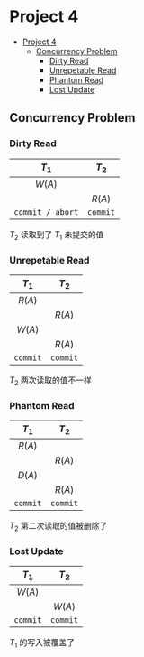 # Project 4

- [Project 4](#project-4)
  - [Concurrency Problem](#concurrency-problem)
    - [Dirty Read](#dirty-read)
    - [Unrepetable Read](#unrepetable-read)
    - [Phantom Read](#phantom-read)
    - [Lost Update](#lost-update)


## Concurrency Problem

### Dirty Read

|$T_1$|$T_2$|
|:-:|:-:|
|$W(A)$||
||$R(A)$|
|`commit / abort`|`commit`|

$T_2$ 读取到了 $T_1$ 未提交的值

### Unrepetable Read

|$T_1$|$T_2$|
|:-:|:-:|
|$R(A)$||
||$R(A)$|
|$W(A)$||
||$R(A)$|
|`commit`|`commit`|

$T_2$ 两次读取的值不一样

### Phantom Read

|$T_1$|$T_2$|
|:-:|:-:|
|$R(A)$||
||$R(A)$|
|$D(A)$||
||$R(A)$|
|`commit`|`commit`|

$T_2$ 第二次读取的值被删除了

### Lost Update

|$T_1$|$T_2$|
|:-:|:-:|
|$W(A)$||
||$W(A)$|
|`commit`|`commit`|

$T_1$ 的写入被覆盖了
